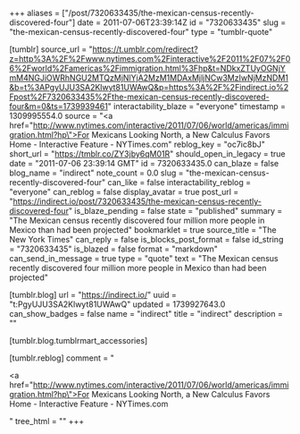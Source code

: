 +++
aliases = ["/post/7320633435/the-mexican-census-recently-discovered-four"]
date = 2011-07-06T23:39:14Z
id = "7320633435"
slug = "the-mexican-census-recently-discovered-four"
type = "tumblr-quote"

[tumblr]
source_url = "https://t.umblr.com/redirect?z=http%3A%2F%2Fwww.nytimes.com%2Finteractive%2F2011%2F07%2F06%2Fworld%2Famericas%2Fimmigration.html%3Fhp&t=NDkxZTUyOGNjYmM4NGJiOWRhNGU2MTQzMjNlYjA2MzM1MDAxMjljNCw3MzIwNjMzNDM1&b=t%3APgyUJU3SA2Klwyt81UWAwQ&p=https%3A%2F%2Findirect.io%2Fpost%2F7320633435%2Fthe-mexican-census-recently-discovered-four&m=0&ts=1739939461"
interactability_blaze = "everyone"
timestamp = 1309995554.0
source = "<a href=\"http://www.nytimes.com/interactive/2011/07/06/world/americas/immigration.html?hp\">For Mexicans Looking North, a New Calculus Favors Home - Interactive Feature - NYTimes.com</a>"
reblog_key = "oc7ic8bJ"
short_url = "https://tmblr.co/ZY3jby6qM01R"
should_open_in_legacy = true
date = "2011-07-06 23:39:14 GMT"
id = 7320633435.0
can_blaze = false
blog_name = "indirect"
note_count = 0.0
slug = "the-mexican-census-recently-discovered-four"
can_like = false
interactability_reblog = "everyone"
can_reblog = false
display_avatar = true
post_url = "https://indirect.io/post/7320633435/the-mexican-census-recently-discovered-four"
is_blaze_pending = false
state = "published"
summary = "The Mexican census recently discovered four million more people in Mexico than had been projected"
bookmarklet = true
source_title = "The New York Times"
can_reply = false
is_blocks_post_format = false
id_string = "7320633435"
is_blazed = false
format = "markdown"
can_send_in_message = true
type = "quote"
text = "The Mexican census recently discovered four million more people in Mexico than had been projected"

[tumblr.blog]
url = "https://indirect.io/"
uuid = "t:PgyUJU3SA2Klwyt81UWAwQ"
updated = 1739927643.0
can_show_badges = false
name = "indirect"
title = "indirect"
description = ""

[tumblr.blog.tumblrmart_accessories]

[tumblr.reblog]
comment = "<p><a href=\"http://www.nytimes.com/interactive/2011/07/06/world/americas/immigration.html?hp\">For Mexicans Looking North, a New Calculus Favors Home - Interactive Feature - NYTimes.com</a></p>"
tree_html = ""
+++

